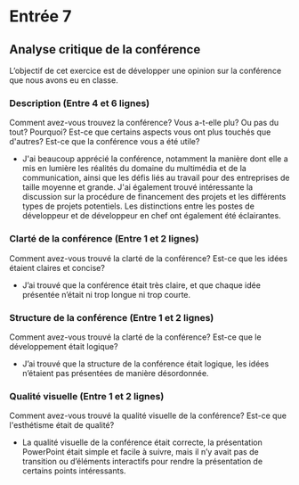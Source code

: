 # Entrée 7
## Analyse critique de la conférence

L’objectif de cet exercice est de développer une opinion sur la conférence que nous avons eu en classe. 

### Description (Entre 4 et 6 lignes)
Comment avez-vous trouvez la conférence? Vous a-t-elle plu? Ou pas du tout? Pourquoi? Est-ce que certains aspects vous ont plus touchés que d'autres? Est-ce que la conférence vous a été utile?
* J'ai beaucoup apprécié la conférence, notamment la manière dont elle a mis en lumière les réalités du domaine du multimédia et de la communication, ainsi que les défis liés au travail pour des entreprises de taille moyenne et grande. J'ai également trouvé intéressante la discussion sur la procédure de financement des projets et les différents types de projets potentiels. Les distinctions entre les postes de développeur et de développeur en chef ont également été éclairantes.

### Clarté de la conférence (Entre 1 et 2 lignes)
Comment avez-vous trouvé la clarté de la conférence? Est-ce que les idées étaient claires et concise?
* J’ai trouvé que la conférence était très claire, et que chaque idée présentée n’était ni trop longue ni trop courte.

### Structure de la conférence (Entre 1 et 2 lignes)
Comment avez-vous trouvé la clarté de la conférence? Est-ce que le développement était logique?
* J’ai trouvé que la structure de la conférence était logique, les idées n’étaient pas présentées de manière désordonnée.

### Qualité visuelle (Entre 1 et 2 lignes)
Comment avez-vous trouvé la qualité visuelle de la conférence? Est-ce que l'esthétisme était de qualité?
* La qualité visuelle de la conférence était correcte, la présentation PowerPoint était simple et facile à suivre, mais il n’y avait pas de transition ou d’éléments interactifs pour rendre la présentation de certains points intéressants.



